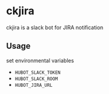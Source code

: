# ckjira

ckjira is a slack bot for JIRA notification

## Usage
set environmental variables
- `HUBOT_SLACK_TOKEN`
- `HUBOT_SLACK_ROOM`
- `HUBOT_JIRA_URL`
